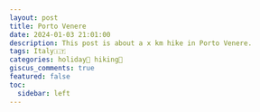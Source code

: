 ```yaml
---
layout: post
title: Porto Venere
date: 2024-01-03 21:01:00
description: This post is about a x km hike in Porto Venere.
tags: Italy🇮🇹
categories: holiday🌴 hiking🥾
giscus_comments: true
featured: false
toc:
  sidebar: left
---
```


